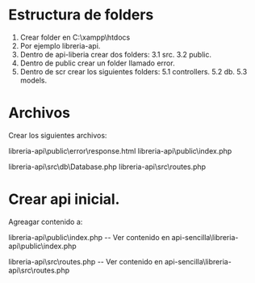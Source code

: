 # Estructura de folders

1. Crear folder en  C:\xampp\htdocs
2. Por ejemplo libreria-api.
3. Dentro de api-liberia crear dos folders:
    3.1 src.
    3.2 public.
4. Dentro de public crear un folder llamado error.
5. Dentro de scr crear los siguientes folders:
    5.1 controllers.
    5.2 db.
    5.3 models.

# Archivos

Crear los siguientes archivos:

libreria-api\public\error\response.html
libreria-api\public\index.php

libreria-api\src\db\Database.php
libreria-api\src\routes.php


# Crear api inicial.

Agreagar contenido a:

libreria-api\public\index.php
 -- Ver contenido en api-sencilla\libreria-api\public\index.php


libreria-api\src\routes.php
 -- Ver contenido en api-sencilla\libreria-api\src\routes.php


